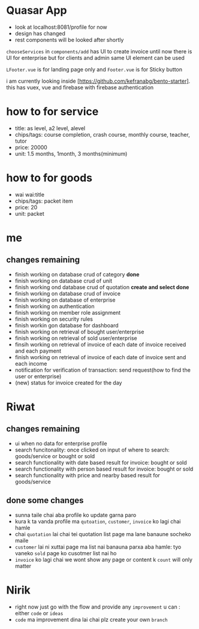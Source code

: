 # Quasar App

- look at localhost:8081/profile for now
- design has changed 
- rest components will be looked after shortly

`chooseServices` in `components/add` has UI to create invoice
until now there is UI for enterprise but for clients and admin same UI element can be used


`LFooter.vue` is for landing page only and `Footer.vue` is for Sticky button

i am currently looking inside [https://github.com/kefranabg/bento-starter]. this has vuex, vue and firebase with firebase authentication
# how to for service
- title: as level, a2 level, alevel
- chips/tags: course completion, crash course, monthly course, teacher, tutor
- price: 20000
- unit: 1.5 months, 1month, 3 months(minimum)
# how to for goods
- wai wai:title
- chips/tags: packet item
- price: 20
- unit: packet
# me
## changes remaining
- finish working on database crud of category **done**
- finish working on database crud of unit
- finish working ond database crud of quotation **create and select done**
- finish working on database crud of invoice
- finish working on database of enterprise
- finish working on authentication
- finish working on member role assignment
- finish working on security rules
- finish workin gon database for dashboard
- finish working on retrieval of bought user/enterprise
- finish working on retrieval of sold user/enterprise
- finsih working on retrieval of invoice of each date of invoice received and each payment
- finish working on retrieval of invoice of each date of invoice sent and each income
- notification for verification of transaction: send request(how to find the user or enterprise)
- (new) status for invoice created for the day
# Riwat
## changes remaining
- ui when no data for enterprise profile
- search funcitonality: once clicked on input of where to search: goods/service or bought or sold 
- search functionality with date based result for invoice: bought or sold
- search functionality with person based result for invoice: bought or sold
- search functionality with price and nearby based result for goods/service
## done some changes
- sunna taile chai aba profile ko update garna paro 
 - kura k ta vanda profile ma `qutoation`, `customer`, `invoice` ko lagi chai hamle 
 - chai `quotation` lai chai tei quotation list page ma lane banaune socheko maile
 - `customer` lai ni xuttai page ma list nai banauna parxa aba hamle: tyo vaneko `sold` page ko cusotmer list nai ho
 - `invoice` ko lagi chai we wont show any page or content k `count` will only matter
# Nirik
- right now just go with the flow and provide any `improvement` u can : either `code` or `ideas`
- `code` ma improvement dina lai chai plz create your own `branch`